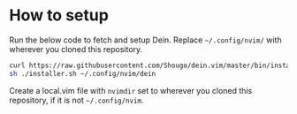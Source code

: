 # How to setup

Run the below code to fetch and setup Dein. Replace `~/.config/nvim/` with wherever you cloned this repository.

```sh
curl https://raw.githubusercontent.com/Shougo/dein.vim/master/bin/installer.sh > installer.sh
sh ./installer.sh ~/.config/nvim/dein
```

Create a local.vim file with `nvimdir` set to wherever you cloned this repository, if it is not `~/.config/nvim`.
